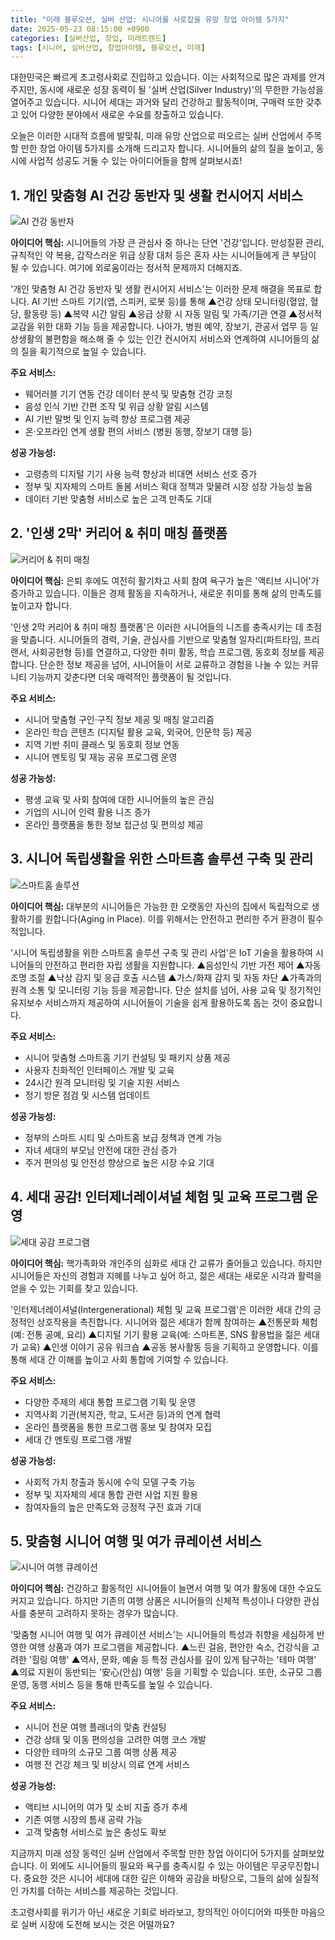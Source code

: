 ```yaml
---
title: "미래 블루오션, 실버 산업: 시니어를 사로잡을 유망 창업 아이템 5가지"
date: 2025-05-23 08:15:00 +0900
categories: [실버산업, 창업, 미래트렌드]
tags: [시니어, 실버산업, 창업아이템, 블루오션, 미래]
---
```


대한민국은 빠르게 초고령사회로 진입하고 있습니다. 이는 사회적으로 많은 과제를 안겨주지만, 동시에 새로운 성장 동력이 될 '실버 산업(Silver Industry)'의 무한한 가능성을 열어주고 있습니다. 시니어 세대는 과거와 달리 건강하고 활동적이며, 구매력 또한 갖추고 있어 다양한 분야에서 새로운 수요를 창출하고 있습니다.

오늘은 이러한 시대적 흐름에 발맞춰, 미래 유망 산업으로 떠오르는 실버 산업에서 주목할 만한 창업 아이템 5가지를 소개해 드리고자 합니다. 시니어들의 삶의 질을 높이고, 동시에 사업적 성공도 거둘 수 있는 아이디어들을 함께 살펴보시죠!

## 1. 개인 맞춤형 AI 건강 동반자 및 생활 컨시어지 서비스

![AI 건강 동반자](/assets/images/Gemini_Generated_Image_ivr2qoivr2qoivr2.png)

**아이디어 핵심:** 시니어들의 가장 큰 관심사 중 하나는 단연 '건강'입니다. 만성질환 관리, 규칙적인 약 복용, 갑작스러운 위급 상황 대처 등은 혼자 사는 시니어들에게 큰 부담이 될 수 있습니다. 여기에 외로움이라는 정서적 문제까지 더해지죠.

'개인 맞춤형 AI 건강 동반자 및 생활 컨시어지 서비스'는 이러한 문제 해결을 목표로 합니다. AI 기반 스마트 기기(앱, 스피커, 로봇 등)를 통해 ▲건강 상태 모니터링(혈압, 혈당, 활동량 등) ▲복약 시간 알림 ▲응급 상황 시 자동 알림 및 가족/기관 연결 ▲정서적 교감을 위한 대화 기능 등을 제공합니다. 나아가, 병원 예약, 장보기, 관공서 업무 등 일상생활의 불편함을 해소해 줄 수 있는 인간 컨시어지 서비스와 연계하여 시니어들의 삶의 질을 획기적으로 높일 수 있습니다.

**주요 서비스:**

- 웨어러블 기기 연동 건강 데이터 분석 및 맞춤형 건강 코칭
- 음성 인식 기반 간편 조작 및 위급 상황 알림 시스템
- AI 기반 말벗 및 인지 능력 향상 프로그램 제공
- 온·오프라인 연계 생활 편의 서비스 (병원 동행, 장보기 대행 등)

**성공 가능성:**

- 고령층의 디지털 기기 사용 능력 향상과 비대면 서비스 선호 증가
- 정부 및 지자체의 스마트 돌봄 서비스 확대 정책과 맞물려 시장 성장 가능성 높음
- 데이터 기반 맞춤형 서비스로 높은 고객 만족도 기대

## 2. '인생 2막' 커리어 & 취미 매칭 플랫폼

![커리어 & 취미 매칭](/assets/images/Gemini_Generated_Image_rv4gworv4gworv4g.png)

**아이디어 핵심:** 은퇴 후에도 여전히 활기차고 사회 참여 욕구가 높은 '액티브 시니어'가 증가하고 있습니다. 이들은 경제 활동을 지속하거나, 새로운 취미를 통해 삶의 만족도를 높이고자 합니다.

'인생 2막 커리어 & 취미 매칭 플랫폼'은 이러한 시니어들의 니즈를 충족시키는 데 초점을 맞춥니다. 시니어들의 경력, 기술, 관심사를 기반으로 맞춤형 일자리(파트타임, 프리랜서, 사회공헌형 등)를 연결하고, 다양한 취미 활동, 학습 프로그램, 동호회 정보를 제공합니다. 단순한 정보 제공을 넘어, 시니어들이 서로 교류하고 경험을 나눌 수 있는 커뮤니티 기능까지 갖춘다면 더욱 매력적인 플랫폼이 될 것입니다.

**주요 서비스:**

- 시니어 맞춤형 구인·구직 정보 제공 및 매칭 알고리즘
- 온라인 학습 콘텐츠 (디지털 활용 교육, 외국어, 인문학 등) 제공
- 지역 기반 취미 클래스 및 동호회 정보 연동
- 시니어 멘토링 및 재능 공유 프로그램 운영

**성공 가능성:**

- 평생 교육 및 사회 참여에 대한 시니어들의 높은 관심
- 기업의 시니어 인력 활용 니즈 증가
- 온라인 플랫폼을 통한 정보 접근성 및 편의성 제공

## 3. 시니어 독립생활을 위한 스마트홈 솔루션 구축 및 관리

![스마트홈 솔루션](/assets/images/Gemini_Generated_Image_gfsefigfsefigfse.png)

**아이디어 핵심:** 대부분의 시니어들은 가능한 한 오랫동안 자신의 집에서 독립적으로 생활하기를 원합니다(Aging in Place). 이를 위해서는 안전하고 편리한 주거 환경이 필수적입니다.

'시니어 독립생활을 위한 스마트홈 솔루션 구축 및 관리 사업'은 IoT 기술을 활용하여 시니어들의 안전하고 편리한 자립 생활을 지원합니다. ▲음성인식 기반 가전 제어 ▲자동 조명 조절 ▲낙상 감지 및 응급 호출 시스템 ▲가스/화재 감지 및 자동 차단 ▲가족과의 원격 소통 및 모니터링 기능 등을 제공합니다. 단순 설치를 넘어, 사용 교육 및 정기적인 유지보수 서비스까지 제공하여 시니어들이 기술을 쉽게 활용하도록 돕는 것이 중요합니다.

**주요 서비스:**

- 시니어 맞춤형 스마트홈 기기 컨설팅 및 패키지 상품 제공
- 사용자 친화적인 인터페이스 개발 및 교육
- 24시간 원격 모니터링 및 기술 지원 서비스
- 정기 방문 점검 및 시스템 업데이트

**성공 가능성:**

- 정부의 스마트 시티 및 스마트홈 보급 정책과 연계 가능
- 자녀 세대의 부모님 안전에 대한 관심 증가
- 주거 편의성 및 안전성 향상으로 높은 시장 수요 기대

## 4. 세대 공감! 인터제너레이셔널 체험 및 교육 프로그램 운영

![세대 공감 프로그램](/assets/images/Gemini_Generated_Image_uwbn8xuwbn8xuwbn.png)

**아이디어 핵심:** 핵가족화와 개인주의 심화로 세대 간 교류가 줄어들고 있습니다. 하지만 시니어들은 자신의 경험과 지혜를 나누고 싶어 하고, 젊은 세대는 새로운 시각과 활력을 얻을 수 있는 기회를 찾고 있습니다.

'인터제너레이셔널(Intergenerational) 체험 및 교육 프로그램'은 이러한 세대 간의 긍정적인 상호작용을 촉진합니다. 시니어와 젊은 세대가 함께 참여하는 ▲전통문화 체험(예: 전통 공예, 요리) ▲디지털 기기 활용 교육(예: 스마트폰, SNS 활용법을 젊은 세대가 교육) ▲인생 이야기 공유 워크숍 ▲공동 봉사활동 등을 기획하고 운영합니다. 이를 통해 세대 간 이해를 높이고 사회 통합에 기여할 수 있습니다.

**주요 서비스:**

- 다양한 주제의 세대 통합 프로그램 기획 및 운영
- 지역사회 기관(복지관, 학교, 도서관 등)과의 연계 협력
- 온라인 플랫폼을 통한 프로그램 홍보 및 참여자 모집
- 세대 간 멘토링 프로그램 개발

**성공 가능성:**

- 사회적 가치 창출과 동시에 수익 모델 구축 가능
- 정부 및 지자체의 세대 통합 관련 사업 지원 활용
- 참여자들의 높은 만족도와 긍정적 구전 효과 기대

## 5. 맞춤형 시니어 여행 및 여가 큐레이션 서비스

![시니어 여행 큐레이션](/assets/images/Gemini_Generated_Image_9tojzc9tojzc9toj.png)

**아이디어 핵심:** 건강하고 활동적인 시니어들이 늘면서 여행 및 여가 활동에 대한 수요도 커지고 있습니다. 하지만 기존의 여행 상품은 시니어들의 신체적 특성이나 다양한 관심사를 충분히 고려하지 못하는 경우가 많습니다.

'맞춤형 시니어 여행 및 여가 큐레이션 서비스'는 시니어들의 특성과 취향을 세심하게 반영한 여행 상품과 여가 프로그램을 제공합니다. ▲느린 걸음, 편안한 숙소, 건강식을 고려한 '힐링 여행' ▲역사, 문화, 예술 등 특정 관심사를 깊이 있게 탐구하는 '테마 여행' ▲의료 지원이 동반되는 '安心(안심) 여행' 등을 기획할 수 있습니다. 또한, 소규모 그룹 운영, 동행 서비스 등을 통해 만족도를 높일 수 있습니다.

**주요 서비스:**

- 시니어 전문 여행 플래너의 맞춤 컨설팅
- 건강 상태 및 이동 편의성을 고려한 여행 코스 개발
- 다양한 테마의 소규모 그룹 여행 상품 제공
- 여행 전 건강 체크 및 비상시 의료 연계 서비스

**성공 가능성:**

- 액티브 시니어의 여가 및 소비 지출 증가 추세
- 기존 여행 시장의 틈새 공략 가능
- 고객 맞춤형 서비스로 높은 충성도 확보

지금까지 미래 성장 동력인 실버 산업에서 주목할 만한 창업 아이디어 5가지를 살펴보았습니다. 이 외에도 시니어들의 필요와 욕구를 충족시킬 수 있는 아이템은 무궁무진합니다. 중요한 것은 시니어 세대에 대한 깊은 이해와 공감을 바탕으로, 그들의 삶에 실질적인 가치를 더하는 서비스를 제공하는 것입니다.

초고령사회를 위기가 아닌 새로운 기회로 바라보고, 창의적인 아이디어와 따뜻한 마음으로 실버 시장에 도전해 보시는 것은 어떨까요? 